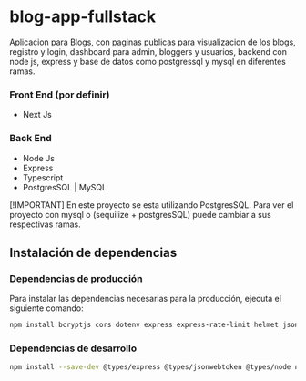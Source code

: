 # blog-app-fullstack
Aplicacion para Blogs, con paginas publicas para visualizacion de los blogs, registro y login, dashboard para admin, bloggers y usuarios, backend con node js, express y base de datos como postgressql y mysql en diferentes ramas.

### Front End (por definir)
- Next Js

### Back End
- Node Js
- Express 
- Typescript
- PostgresSQL | MySQL

 [!IMPORTANT] 
En este proyecto se esta utilizando PostgresSQL. Para ver el proyecto con mysql o (sequilize + postgresSQL) puede cambiar a sus respectivas ramas.

## Instalación de dependencias

### Dependencias de producción

Para instalar las dependencias necesarias para la producción, ejecuta el siguiente comando:

```bash
npm install bcryptjs cors dotenv express express-rate-limit helmet jsonwebtoken
```

### Dependencias de desarrollo

```bash
npm install --save-dev @types/express @types/jsonwebtoken @types/node nodemon ts-node typescript
```
